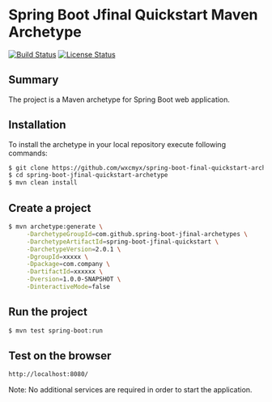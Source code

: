 Spring Boot Jfinal Quickstart Maven Archetype
=========================================

[![Build Status](https://travis-ci.org/suzel/spring-boot-quickstart-archetype.svg?branch=master)](https://travis-ci.org/suzel/spring-boot-quickstart-archetype)
[![License Status](https://img.shields.io/badge/license-MIT-blue.svg)](https://raw.githubusercontent.com/suzel/spring-boot-quickstart-archetype/master/LICENSE)

Summary
-------
The project is a Maven archetype for Spring Boot web application.

Installation
------------

To install the archetype in your local repository execute following commands:

```sh
$ git clone https://github.com/wxcmyx/spring-boot-final-quickstart-archetype.git
$ cd spring-boot-jfinal-quickstart-archetype
$ mvn clean install
```

Create a project
----------------

```sh
$ mvn archetype:generate \
     -DarchetypeGroupId=com.github.spring-boot-jfinal-archetypes \
     -DarchetypeArtifactId=spring-boot-jfinal-quickstart \
     -DarchetypeVersion=2.0.1 \
     -DgroupId=xxxxx \
     -Dpackage=com.company \
     -DartifactId=xxxxxx \
     -Dversion=1.0.0-SNAPSHOT \
     -DinteractiveMode=false
```

Run the project
----------------

```sh
$ mvn test spring-boot:run
```

Test on the browser
-------------------

```sh
http://localhost:8080/
```

Note: No additional services are required in order to start the application.
